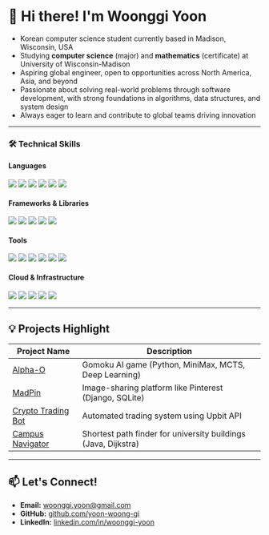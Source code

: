 <!--
**yoon-woong-gi/yoon-woong-gi** is a ✨ _special_ ✨ repository because its `README.md` (this file) appears on your GitHub profile.

Here are some ideas to get you started:

- 🔭 I’m currently working on ...
- 🌱 I’m currently learning ...
- 👯 I’m looking to collaborate on ...
- 🤔 I’m looking for help with ...
- 💬 Ask me about ...
- 📫 How to reach me: ...
- 😄 Pronouns: ...
- ⚡ Fun fact: ...
-->

# 👋 Hi there! I'm Woonggi Yoon

- Korean computer science student currently based in Madison, Wisconsin, USA
- Studying **computer science** (major) and **mathematics** (certificate) at University of Wisconsin-Madison
- Aspiring global engineer, open to opportunities across North America, Asia, and beyond
- Passionate about solving real-world problems through software development, with strong foundations in algorithms, data structures, and system design
- Always eager to learn and contribute to global teams driving innovation

---



### 🛠️ Technical Skills

#### Languages
<p>
  <img src="https://img.shields.io/badge/-Python-3776AB?logo=python&logoColor=white"/>
  <img src="https://img.shields.io/badge/-Java-007396?logo=java&logoColor=white"/>
  <img src="https://img.shields.io/badge/-R-276DC3?logo=r&logoColor=white"/>
  <img src="https://img.shields.io/badge/-SQL-4479A1?logo=postgresql&logoColor=white"/>
  <img src="https://img.shields.io/badge/-HTML5-E34F26?logo=html5&logoColor=white"/>
  <img src="https://img.shields.io/badge/-CSS3-1572B6?logo=css3&logoColor=white"/>
</p>

#### Frameworks & Libraries
<p>
  <img src="https://img.shields.io/badge/-PyTorch-EE4C2C?logo=pytorch&logoColor=white"/>
  <img src="https://img.shields.io/badge/-Django-092E20?logo=django&logoColor=white"/>
  <img src="https://img.shields.io/badge/-PyQt-41CD52?logo=qt&logoColor=white"/>
  <img src="https://img.shields.io/badge/-RESTful%20APIs-005571?logo=postman&logoColor=white"/>
  <img src="https://img.shields.io/badge/-NumPy-013243?logo=numpy&logoColor=white"/>
</p>

#### Tools
<p>
  <img src="https://img.shields.io/badge/-Git-F05032?logo=git&logoColor=white"/>
  <img src="https://img.shields.io/badge/-GitHub-181717?logo=github&logoColor=white"/>
  <img src="https://img.shields.io/badge/-GitLab-FC6D26?logo=gitlab&logoColor=white"/>
  <img src="https://img.shields.io/badge/-Notion-000000?logo=notion&logoColor=white"/>
  <img src="https://img.shields.io/badge/-Docker-2496ED?logo=docker&logoColor=white"/>
  <img src="https://img.shields.io/badge/-Portainer-13BEF9?logo=portainer&logoColor=white"/>
</p>

#### Cloud & Infrastructure
<p>
  <img src="https://img.shields.io/badge/-AWS-232F3E?logo=amazon-aws&logoColor=white"/>
  <img src="https://img.shields.io/badge/-Google%20Cloud-4285F4?logo=google-cloud&logoColor=white"/>
  <img src="https://img.shields.io/badge/-Vultr-007BFC?logo=vultr&logoColor=white"/>
  <img src="https://img.shields.io/badge/-Nginx-009639?logo=nginx&logoColor=white"/>
  <img src="https://img.shields.io/badge/-Gunicorn-499848?logo=gunicorn&logoColor=white"/>
</p>


---

## 💡 Projects Highlight
| Project Name                              | Description |
|--------------------------------|--------------------------------------|
| [Alpha-O](https://github.com/TaeYeon22-sudo/AlphaO) | Gomoku AI game (Python, MiniMax, MCTS, Deep Learning) |
| [MadPin](https://github.com/yoon-woong-gi/Madison_Pin_Board) | Image-sharing platform like Pinterest (Django, SQLite) |
| [Crypto Trading Bot](https://github.com/yoon-woong-gi/cripto_auto) | Automated trading system using Upbit API |
| [Campus Navigator](https://github.com/yoon-woong-gi/Campus-Navigator) | Shortest path finder for university buildings (Java, Dijkstra) |
---

## 📫 Let's Connect!
- **Email:** woonggi.yoon@gmail.com
- **GitHub:** [github.com/yoon-woong-gi](https://github.com/yoon-woong-gi)
- **LinkedIn:** [linkedin.com/in/woonggi-yoon](https://linkedin.com/in/woonggi-yoon)


